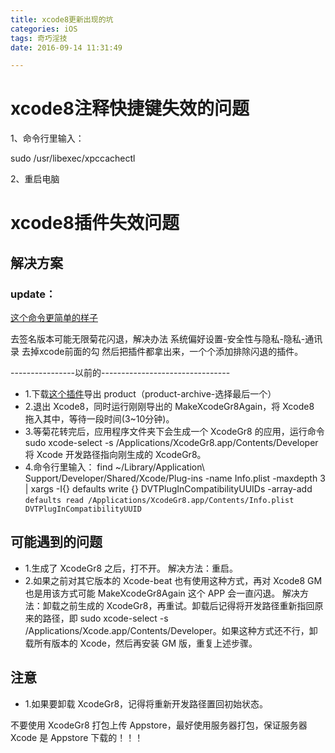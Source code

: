 ```yaml
---
title: xcode8更新出现的坑
categories: iOS
tags: 奇巧淫技
date: 2016-09-14 11:31:49

---
```


# xcode8注释快捷键失效的问题
1、命令行里输入：

sudo /usr/libexec/xpccachectl

2、重启电脑

# xcode8插件失效问题
## 解决方案

### update：
 [这个命令更简单的样子](https://github.com/inket/update_xcode_plugins)
 
 去签名版本可能无限菊花闪退，解决办法
 系统偏好设置-安全性与隐私-隐私-通讯录  去掉xcode前面的勾
 然后把插件都拿出来，一个个添加排除闪退的插件。
 
  <!--more-->
  
----------------以前的-------------------------------- 

- 1.下载[这个插件](https://github.com/fpg1503/MakeXcodeGr8Again)导出 product（product-archive-选择最后一个）
- 2.退出 Xcode8，同时运行刚刚导出的 MakeXcodeGr8Again，将 Xcode8 拖入其中，等待一段时间(3~10分钟)。
- 3.等菊花转完后，应用程序文件夹下会生成一个 XcodeGr8 的应用，运行命令 sudo xcode-select -s /Applications/XcodeGr8.app/Contents/Developer 将 Xcode 开发路径指向刚生成的 XcodeGr8。
- 4.命令行里输入：
find ~/Library/Application\ Support/Developer/Shared/Xcode/Plug-ins -name Info.plist -maxdepth 3 | xargs -I{} defaults write {} DVTPlugInCompatibilityUUIDs -array-add `defaults read /Applications/XcodeGr8.app/Contents/Info.plist DVTPlugInCompatibilityUUID`

## 可能遇到的问题
- 1.生成了 XcodeGr8 之后，打不开。 解决方法：重启。
- 2.如果之前对其它版本的 Xcode-beat 也有使用这种方式，再对 Xcode8 GM 也是用该方式可能 MakeXcodeGr8Again 这个 APP 会一直闪退。 解决方法：卸载之前生成的 XcodeGr8，再重试。卸载后记得将开发路径重新指回原来的路径，即 sudo xcode-select -s /Applications/Xcode.app/Contents/Developer。如果这种方式还不行，卸载所有版本的 Xcode，然后再安装 GM 版，重复上述步骤。

## 注意
- 1.如果要卸载 XcodeGr8，记得将重新开发路径置回初始状态。

 不要使用 XcodeGr8 打包上传 Appstore，最好使用服务器打包，保证服务器 Xcode 是 Appstore 下载的！！！

